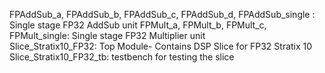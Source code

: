 FPAddSub_a, FPAddSub_b, FPAddSub_c, FPAddSub_d, FPAddSub_single : Single stage FP32 AddSub unit
FPMult_a, FPMult_b, FPMult_c, FPMult_single: Single stage FP32 Multiplier unit  
Slice_Stratix10_FP32: Top Module- Contains DSP Slice for FP32 Stratix 10
Slice_Stratix10_FP32_tb: testbench for testing the slice
